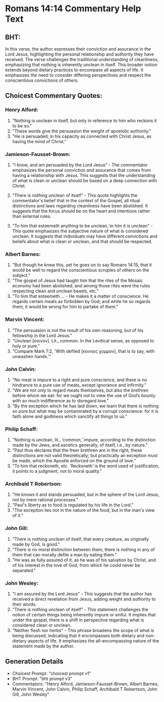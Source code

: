 # Romans 14:14 Commentary Help Text

## BHT:
In this verse, the author expresses their conviction and assurance in the Lord Jesus, highlighting the personal relationship and authority they have received. The verse challenges the traditional understanding of cleanliness, emphasizing that nothing is inherently unclean in itself. This broader notion extends beyond dietary practices to encompass all aspects of life. It emphasizes the need to consider differing perspectives and respect the conscientious convictions of others.

## Choicest Commentary Quotes:
### Henry Alford:
1. "Nothing is unclean in itself, but only in reference to him who reckons it to be so."
2. "These words give the persuasion the weight of apostolic authority."
3. "He is persuaded, in his capacity as connected with Christ Jesus, as having the mind of Christ."

### Jamieson-Fausset-Brown:
1. "I know, and am persuaded by the Lord Jesus" - The commentator emphasizes the personal conviction and assurance that comes from having a relationship with Jesus. This suggests that the understanding of what is clean or unclean should be based on a deep connection with Christ.

2. "There is nothing unclean of itself" - This quote highlights the commentator's belief that in the context of the Gospel, all ritual distinctions and laws regarding cleanliness have been abolished. It suggests that the focus should be on the heart and intentions rather than external rules.

3. "To him that esteemeth anything to be unclean, to him it is unclean" - This quote emphasizes the subjective nature of what is considered unclean. It suggests that individuals may have different convictions and beliefs about what is clean or unclean, and that should be respected.

### Albert Barnes:
1. "But though he knew this, yet he goes on to say Romans 14:15, that it would be well to regard the conscientious scruples of others on the subject."
2. "The gospel of Jesus had taught him that the rites of the Mosaic economy had been abolished, and among those rites were the rules respecting clean and unclean beasts, etc."
3. "To him that esteemeth ... - He makes it a matter of conscience. He regards certain meats as forbidden by God; and while he so regards them, it would be wrong for him to partake of them."

### Marvin Vincent:
1. "The persuasion is not the result of his own reasoning, but of his fellowship in the Lord Jesus."
2. "Unclean [κοινον]. Lit., common. In the Levitical sense, as opposed to holy or pure."
3. "Compare Mark 7:2, 'With defiled [κοιναις χομμον], that is to say, with unwashen hands.'"

### John Calvin:
1. "No meat is impure to a right and pure conscience, and there is no hindrance to a pure use of meats, except ignorance and infirmity."
2. "We are not only to regard meats themselves, but also the brethren before whom we eat: for we ought not to view the use of God’s bounty with so much indifference as to disregard love."
3. "By the exception which he has laid down, we learn that there is nothing so pure but what may be contaminated by a corrupt conscience: for it is faith alone and godliness which sanctify all things to us."

### Philip Schaff:
1. "Nothing is unclean, lit., ‘common,’ impure, according to the distinction made by the Jews, and ascetics generally, of itself, i.e., by nature."
2. "Paul thus declares that the freer brethren are in the right, these distinctions are not valid theoretically; but practically an exception must be made, which the Apostle enforced on the ground of love."
3. "To him that reckoneth, etc. ‘Reckoneth’ is the word used of justification, it points to a judgment, not to moral quality."

### Archibald T Robertson:
1. "He knows it and stands persuaded, but in the sphere of the Lord Jesus, not by mere rational processes."
2. "Paul's liberty as to food is regulated by his life in the Lord."
3. "The exception lies not in the nature of the food, but in the man's view of it."

### John Gill:
1. "There is nothing unclean of itself; that every creature, as originally made by God, is good."
2. "There is no moral distinction between them, there is nothing in any of them that can morally defile a man by eating them."
3. "He was as fully assured of it, as he was of his salvation by Christ, and of his interest in the love of God, from which he could never be separated."

### John Wesley:
1. "I am assured by the Lord Jesus" - This suggests that the author has received a direct revelation from Jesus, adding weight and authority to their words.
2. "There is nothing unclean of itself" - This statement challenges the notion of certain things being inherently impure or sinful. It implies that under the gospel, there is a shift in perspective regarding what is considered clean or unclean.
3. "Neither flesh nor herbs" - This phrase broadens the scope of what is being discussed, indicating that it encompasses both dietary and non-dietary aspects of life. It emphasizes the all-encompassing nature of the statement made by the author.


## Generation Details
- Choicest Prompt: "choicest prompt v1"
- BHT Prompt: "bht prompt v3"
- Commentators: "Henry Alford, Jamieson-Fausset-Brown, Albert Barnes, Marvin Vincent, John Calvin, Philip Schaff, Archibald T Robertson, John Gill, John Wesley"

